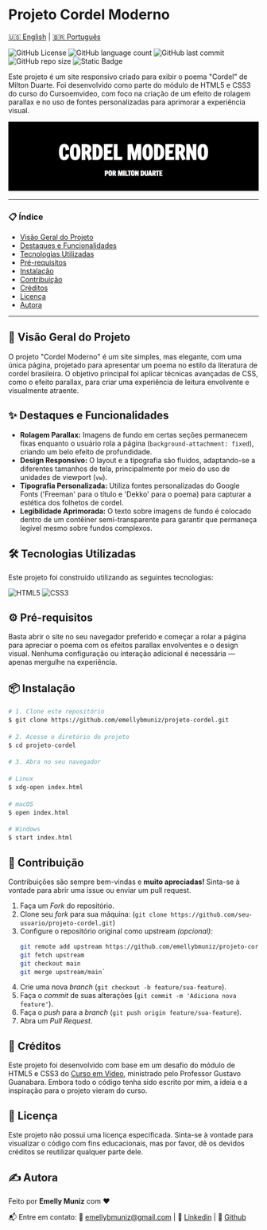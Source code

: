 # Projeto Cordel Moderno

[🇺🇸 English](./README.md) | [🇧🇷 Português](./README.pt.md)

![GitHub License](https://img.shields.io/github/license/emellybmuniz/projeto-cordel)
![GitHub language count](https://img.shields.io/github/languages/count/emellybmuniz/projeto-cordel)
![GitHub last commit](https://img.shields.io/github/last-commit/emellybmuniz/projeto-cordel)
![GitHub repo size](https://img.shields.io/github/repo-size/emellybmuniz/projeto-cordel)
![Static Badge](https://img.shields.io/badge/Status%20-%20Completed%20-%20%234CAF50)

Este projeto é um site responsivo criado para exibir o poema "Cordel" de Milton Duarte. Foi desenvolvido como parte do módulo de HTML5 e CSS3 do curso do Cursoemvideo, com foco na criação de um efeito de rolagem parallax e no uso de fontes personalizadas para aprimorar a experiência visual.

[![Project Banner](imagens/project-banner.png)](https://emellybmuniz.github.io/projeto-cordel/)

---
### 📋 Índice

- [Visão Geral do Projeto](#-vis%C3%A3o-geral-do-projeto)
- [Destaques e Funcionalidades](#-destaques-e-funcionalidades)
- [Tecnologias Utilizadas](#-tecnologias-utilizadas)
- [Pré-requisitos](#-pr%C3%A9-requisitos)
- [Instalação](#-instala%C3%A7%C3%A3o)
- [Contribuição](#-contribui%C3%A7%C3%A3o)
- [Créditos](#-cr%C3%A9ditos)
- [Licença](#-licen%C3%A7a)
- [Autora](#-autora)
---

## 🚀 Visão Geral do Projeto

O projeto "Cordel Moderno" é um site simples, mas elegante, com uma única página, projetado para apresentar um poema no estilo da literatura de cordel brasileira. O objetivo principal foi aplicar técnicas avançadas de CSS, como o efeito parallax, para criar uma experiência de leitura envolvente e visualmente atraente.

## ✨ Destaques e Funcionalidades

- **Rolagem Parallax:** Imagens de fundo em certas seções permanecem fixas enquanto o usuário rola a página (`background-attachment: fixed`), criando um belo efeito de profundidade.
- **Design Responsivo:** O layout e a tipografia são fluidos, adaptando-se a diferentes tamanhos de tela, principalmente por meio do uso de unidades de viewport (`vw`).
- **Tipografia Personalizada:** Utiliza fontes personalizadas do Google Fonts ('Freeman' para o título e 'Dekko' para o poema) para capturar a estética dos folhetos de cordel.
- **Legibilidade Aprimorada:** O texto sobre imagens de fundo é colocado dentro de um contêiner semi-transparente para garantir que permaneça legível mesmo sobre fundos complexos.

## 🛠️ Tecnologias Utilizadas

Este projeto foi construído utilizando as seguintes tecnologias:

![HTML5](https://img.shields.io/badge/html5-%23E34F26.svg?style=for-the-badge&logo=html5&logoColor=white)
![CSS3](https://img.shields.io/badge/css3-%231572B6.svg?style=for-the-badge&logo=css3&logoColor=white)

## ⚙️ Pré-requisitos

Basta abrir o site no seu navegador preferido e começar a rolar a página para apreciar o poema com os efeitos parallax envolventes e o design visual. Nenhuma configuração ou interação adicional é necessária — apenas mergulhe na experiência.

## 📦 Instalação

```bash
# 1. Clone este repositório
$ git clone https://github.com/emellybmuniz/projeto-cordel.git

# 2. Acesse o diretório do projeto
$ cd projeto-cordel

# 3. Abra no seu navegador 

# Linux
$ xdg-open index.html

# macOS
$ open index.html 

# Windows
$ start index.html 
```

## 🤝 Contribuição

Contribuições são sempre bem-vindas e **muito apreciadas!** Sinta-se à vontade para abrir uma issue ou enviar um pull request.

1. Faça um *Fork* do repositório.
2. Clone seu *fork* para sua máquina: (`git clone https://github.com/seu-usuario/projeto-cordel.git`)
3. Configure o repositório original como upstream *(opcional):*
    ```bash
    git remote add upstream https://github.com/emellybmuniz/projeto-cordel.git
    git fetch upstream
    git checkout main
    git merge upstream/main`
    ```
4. Crie uma nova *branch* (`git checkout -b feature/sua-feature`).
5. Faça o *commit* de suas alterações (`git commit -m 'Adiciona nova feature'`).
6. Faça o *push* para a *branch* (`git push origin feature/sua-feature`).
7. Abra um *Pull Request*.


## 🌟 Créditos

Este projeto foi desenvolvido com base em um desafio do módulo de HTML5 e CSS3 do [Curso em Vídeo](https://www.cursoemvideo.com/), ministrado pelo Professor Gustavo Guanabara. Embora todo o código tenha sido escrito por mim, a ideia e a inspiração para o projeto vieram do curso.


## 🔑 Licença

Este projeto não possui uma licença especificada. Sinta-se à vontade para visualizar o código com fins educacionais, mas por favor, dê os devidos créditos se reutilizar qualquer parte dele.

## ✍️ Autora

Feito por **Emelly Muniz** com ❤️

📬 Entre em contato:
📧 emellybmuniz@gmail.com |
💼 [Linkedin](https://www.linkedin.com/in/emellybmuniz) |
🐙 [Github](https://github.com/emellybmuniz)
